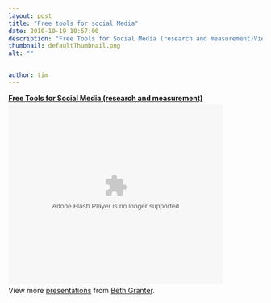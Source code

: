 ```yaml
---
layout: post
title: "Free tools for social Media"
date: 2010-10-19 10:57:00
description: "Free Tools for Social Media (research and measurement)View more presentations from Beth Granter&#8230;."
thumbnail: defaultThumbnail.png
alt: ""


author: tim
---
```


<div style="width:425px" id="__ss_3465304"><strong style="display:block;margin:12px 0 4px"><a href="http://www.slideshare.net/bethgranter/free-tools-for-social-media-research-and-measurement-3465304" title="Free Tools for Social Media (research and measurement)">Free Tools for Social Media (research and measurement)</a></strong><object id="__sse3465304" width="425" height="355"><param name="movie" value="http://static.slidesharecdn.com/swf/ssplayer2.swf?doc=smwfbethgranter4-100318061351-phpapp02&amp;stripped_title=free-tools-for-social-media-research-and-measurement-3465304&amp;userName=bethgranter" /><param name="allowFullScreen" value="true"/><param name="allowScriptAccess" value="always"/><embed name="__sse3465304" src="http://static.slidesharecdn.com/swf/ssplayer2.swf?doc=smwfbethgranter4-100318061351-phpapp02&amp;stripped_title=free-tools-for-social-media-research-and-measurement-3465304&amp;userName=bethgranter" type="application/x-shockwave-flash" allowscriptaccess="always" allowfullscreen="true" width="425" height="355"></embed></object><div style="padding:5px 0 12px">View more <a href="http://www.slideshare.net/">presentations</a> from <a href="http://www.slideshare.net/bethgranter">Beth Granter</a>.</div></div>
